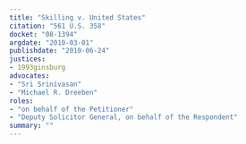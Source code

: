 ```yaml
---
title: "Skilling v. United States"
citation: "561 U.S. 358"
docket: "08-1394"
argdate: "2010-03-01"
publishdate: "2010-06-24"
justices:
- 1993ginsburg
advocates:
- "Sri Srinivasan"
- "Michael R. Dreeben"
roles:
- "on behalf of the Petitioner"
- "Deputy Solicitor General, on behalf of the Respondent"
summary: ""
---
```


